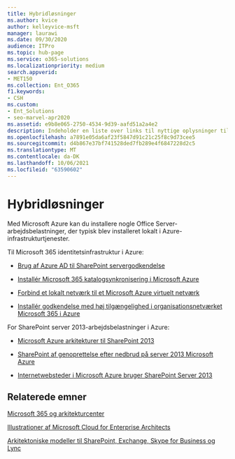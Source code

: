 ```yaml
---
title: Hybridløsninger
ms.author: kvice
author: kelleyvice-msft
manager: laurawi
ms.date: 09/30/2020
audience: ITPro
ms.topic: hub-page
ms.service: o365-solutions
ms.localizationpriority: medium
search.appverid:
- MET150
ms.collection: Ent_O365
f1.keywords:
- CSH
ms.custom:
- Ent_Solutions
- seo-marvel-apr2020
ms.assetid: e9b8e065-2750-4534-9d39-aafd51a2a4e2
description: Indeholder en liste over links til nyttige oplysninger til installation Office serverarbejdsbelastninger i Microsoft Azure.
ms.openlocfilehash: a7891e05da6af23f5847d91c21c25f8c9d73cee5
ms.sourcegitcommit: d4b867e37bf741528ded7fb289e4f6847228d2c5
ms.translationtype: MT
ms.contentlocale: da-DK
ms.lasthandoff: 10/06/2021
ms.locfileid: "63590602"
---
```

# <a name="hybrid-solutions"></a>Hybridløsninger

Med Microsoft Azure kan du installere nogle Office Server-arbejdsbelastninger, der typisk blev installeret lokalt i Azure-infrastrukturtjenester.
  
Til Microsoft 365 identitetsinfrastruktur i Azure:

- [Brug af Azure AD til SharePoint servergodkendelse](/azure/active-directory/saas-apps/sharepoint-on-premises-tutorial)

- [Installér Microsoft 365 katalogsynkronisering i Microsoft Azure](deploy-microsoft-365-directory-synchronization-dirsync-in-microsoft-azure.md)
  
- [Forbind et lokalt netværk til et Microsoft Azure virtuelt netværk](connect-an-on-premises-network-to-a-microsoft-azure-virtual-network.md)
    
- [Installér godkendelse med høj tilgængelighed i organisationsnetværket Microsoft 365 i Azure](deploy-high-availability-federated-authentication-for-microsoft-365-in-azure.md)
    
For SharePoint server 2013-arbejdsbelastninger i Azure:
  
- [Microsoft Azure arkitekturer til SharePoint 2013](microsoft-azure-architectures-for-sharepoint-2013.md)
    
- [SharePoint af genoprettelse efter nedbrud på server 2013 Microsoft Azure](sharepoint-server-2013-disaster-recovery-in-microsoft-azure.md)
    
- [Internetwebsteder i Microsoft Azure bruger SharePoint Server 2013](internet-sites-in-microsoft-azure-using-sharepoint-server-2013.md)
  
  
## <a name="related-topics"></a>Relaterede emner

[Microsoft 365 og arkitekturcenter](../solutions/index.yml)
  
[Illustrationer af Microsoft Cloud for Enterprise Architects](../solutions/cloud-architecture-models.md)
  
[Arkitektoniske modeller til SharePoint, Exchange, Skype for Business og Lync](architectural-models-for-sharepoint-exchange-skype-for-business-and-lync.md)